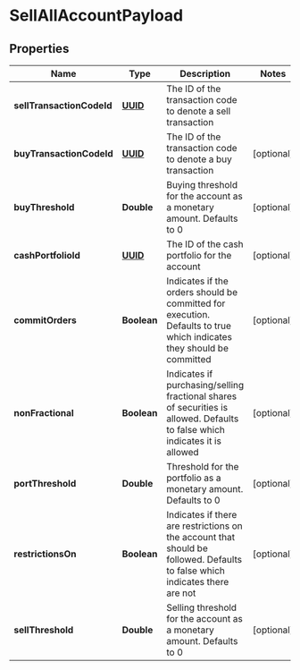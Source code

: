 
# SellAllAccountPayload

## Properties
Name | Type | Description | Notes
------------ | ------------- | ------------- | -------------
**sellTransactionCodeId** | [**UUID**](UUID.md) | The ID of the transaction code to denote a sell transaction | 
**buyTransactionCodeId** | [**UUID**](UUID.md) | The ID of the transaction code to denote a buy transaction |  [optional]
**buyThreshold** | **Double** | Buying threshold for the account as a monetary amount. Defaults to 0 |  [optional]
**cashPortfolioId** | [**UUID**](UUID.md) | The ID of the cash portfolio for the account |  [optional]
**commitOrders** | **Boolean** | Indicates if the orders should be committed for execution. Defaults to true which indicates they should be committed |  [optional]
**nonFractional** | **Boolean** | Indicates if purchasing/selling fractional shares of securities is allowed. Defaults to false which indicates it is allowed |  [optional]
**portThreshold** | **Double** | Threshold for the portfolio as a monetary amount. Defaults to 0 |  [optional]
**restrictionsOn** | **Boolean** | Indicates if there are restrictions on the account that should be followed. Defaults to false which indicates there are not |  [optional]
**sellThreshold** | **Double** | Selling threshold for the account as a monetary amount. Defaults to 0 |  [optional]



